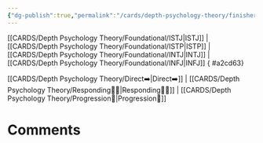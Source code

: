 ```yaml
---
{"dg-publish":true,"permalink":"/cards/depth-psychology-theory/finisher/","created":"2022-12-31T00:02:04.467+01:00","updated":"2023-04-27T21:48:32.816+02:00"}
---
```



[[CARDS/Depth Psychology Theory/Foundational/ISTJ\|ISTJ]] | [[CARDS/Depth Psychology Theory/Foundational/ISTP\|ISTP]] | [[CARDS/Depth Psychology Theory/Foundational/INTJ\|INTJ]] | [[CARDS/Depth Psychology Theory/Foundational/INFJ\|INFJ]] 
{ #a2cd63}


[[CARDS/Depth Psychology Theory/Direct➡️\|Direct➡️]] | [[CARDS/Depth Psychology Theory/Responding🧘‍♂️\|Responding🧘‍♂️]] | [[CARDS/Depth Psychology Theory/Progression🏃\|Progression🏃]]  


# Comments 
<script src="https://utteranc.es/client.js"
        repo="Heart4sides/Comment_Section"
        issue-term="pathname"
        theme="gruvbox-dark"
        crossorigin="anonymous"
        async>
</script>